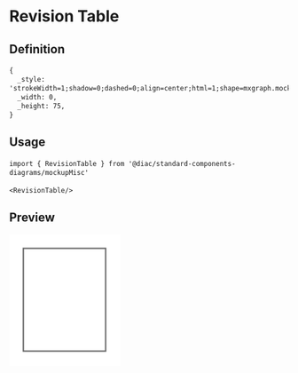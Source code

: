 # Revision Table

## Definition

```
{
  _style: 'strokeWidth=1;shadow=0;dashed=0;align=center;html=1;shape=mxgraph.mockup.misc.rrect;rSize=0;strokeColor=#666666;',
  _width: 0,
  _height: 75,
}
```

## Usage

```
import { RevisionTable } from '@diac/standard-components-diagrams/mockupMisc'

<RevisionTable/>
```

## Preview

<img src="./revision-table.png" width="200"/>
